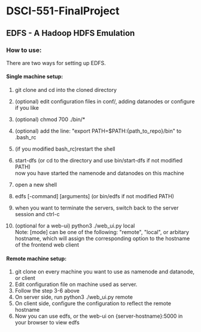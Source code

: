 # DSCI-551-FinalProject
## EDFS - A Hadoop HDFS Emulation

### How to use:
There are two ways for setting up EDFS. </br>

#### **Single machine setup**:
1. git clone and cd into the cloned directory</br>
2. (optional) edit configuration files in conf/, adding datanodes or configure if you like</br>
3. (optional) chmod 700 ./bin/*</br>
4. (optional) add the line: "export PATH=$PATH:{path_to_repo}/bin" to .bash_rc</br>
5. (if you modified bash_rc)restart the shell</br>

6. start-dfs (or cd to the directory and use bin/start-dfs if not modified PATH)</br>
now you have started the namenode and datanodes on this machine</br>

7. open a new shell</br>
8. edfs [-command] [arguments] (or bin/edfs if not modified PATH)</br>
9. when you want to terminate the servers, switch back to the server session and ctrl-c</br>

10. (optional for a web-ui) python3 ./web_ui.py local</br>
Note: [mode] can be one of the following: "remote", "local", or arbitary hostname, which will assign the corresponding option to the hostname of the frontend web client</br>

#### **Remote machine setup**:
1. git clone on every machine you want to use as namenode and datanode, or client
2. Edit configuration file on machine used as server.
3. Follow the step 3-6 above
4. On server side, run python3 ./web_ui.py remote
5. On client side, configure the configuration to reflect the remote hostname
6. Now you can use edfs, or the web-ui on {server-hostname}:5000 in your browser to view edfs



